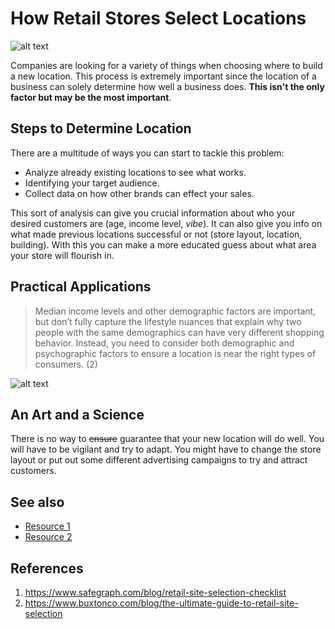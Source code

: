 # How Retail Stores Select Locations
![alt text](https://cdn.prod.website-files.com/5d6eeb9e2fd62f9ef2207695/60cb5355e6b1c311bb75f4cd_map-current-store-location.png)

Companies are looking for a variety of things when choosing where to build a new location. This process is extremely important since the location of a business can solely determine how well a business does. **This isn't the only factor but may be the most important**.

## Steps to Determine Location
There are a multitude of ways you can start to tackle this problem:
- Analyze already existing locations to see what works.
- Identifying your target audience.
- Collect data on how other brands can effect your sales.

This sort of analysis can give you crucial information about who your desired customers are (age, income level, *vibe*). It can also give you info on what made previous locations successful or not (store layout, location, building). With this you can make a more educated guess about what area your store will flourish in.

## Practical Applications
> Median income levels and other demographic factors are important, but don’t fully capture the lifestyle nuances that explain why two people with the same demographics can have very different shopping behavior. Instead, you need to consider both demographic and psychographic factors to ensure a location is near the right types of consumers. (2)

![alt text](https://www.heycarson.com/blog/wp-content/uploads/2019/02/loyalty.png)

## An Art and a Science
There is no way to ~~ensure~~ guarantee that your new location will do well. You will have to be vigilant and try to adapt. You might have to change the store layout or put out some different advertising campaigns to try and attract customers.


## See also
- [Resource 1](https://www.accruent.com/resources/knowledge-hub/retail-site-selection)
- [Resource 2](https://www.forbes.com/councils/theyec/2021/12/03/nine-clear-signs-your-new-business-is-likely-to-succeed/)

## References
1. https://www.safegraph.com/blog/retail-site-selection-checklist
2. https://www.buxtonco.com/blog/the-ultimate-guide-to-retail-site-selection